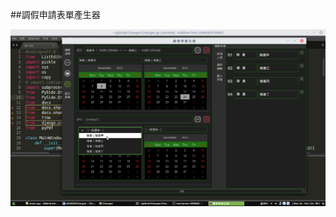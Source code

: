 ##調假申請表單產生器

![Screen Shot](https://github.com/s910324/Changer/blob/master/screen%20shot/screen%20shot.jpg?raw=true "Screen Shot")
